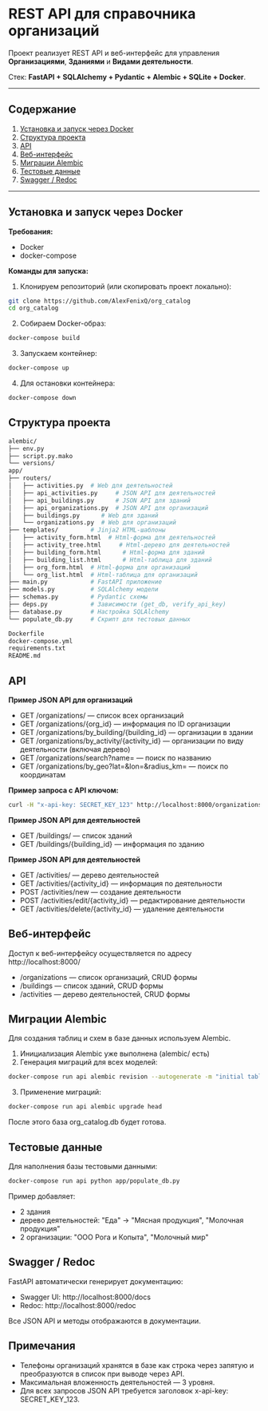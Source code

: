 # REST API для справочника организаций

Проект реализует REST API и веб-интерфейс для управления **Организациями**, **Зданиями** и **Видами деятельности**.

Стек: **FastAPI + SQLAlchemy + Pydantic + Alembic + SQLite + Docker**.

---

## Содержание

1. [Установка и запуск через Docker](#установка-и-запуск-через-docker)
2. [Структура проекта](#структура-проекта)
3. [API](#api)
4. [Веб-интерфейс](#веб-интерфейс)
5. [Миграции Alembic](#миграции-alembic)
6. [Тестовые данные](#тестовые-данные)
7. [Swagger / Redoc](#swagger--redoc)

---

## Установка и запуск через Docker

**Требования:**
- Docker
- docker-compose

**Команды для запуска:**

1. Клонируем репозиторий (или скопировать проект локально):

```bash
git clone https://github.com/AlexFenixQ/org_catalog
cd org_catalog
```

2. Собираем Docker-образ:

```bash
docker-compose build
```

3. Запускаем контейнер:

```bash
docker-compose up
```

4. Для остановки контейнера:

```bash
docker-compose down
```

## Структура проекта

```bash
alembic/
├── env.py
├── script.py.mako
└── versions/
app/
├── routers/
│   ├── activities.py  # Web для деятельностей
│   ├── api_activities.py     # JSON API для деятельностей
│   ├── api_buildings.py      # JSON API для зданий
│   ├── api_organizations.py  # JSON API для организаций
│   ├── buildings.py      # Web для зданий
│   └── organizations.py  # Web для организаций
├── templates/         # Jinja2 HTML-шаблоны
│   ├── activity_form.html  # Html-форма для деятельностей
│   ├── activity_tree.html     # Html-дерево для деятельностей
│   ├── building_form.html      # Html-форма для зданий
│   ├── building_list.html      # Html-таблица для зданий
│   ├── org_form.html  # Html-форма для организаций
│   └── org_list.html  # Html-таблица для организаций
├── main.py            # FastAPI приложение
├── models.py          # SQLAlchemy модели
├── schemas.py         # Pydantic схемы
├── deps.py            # Зависимости (get_db, verify_api_key)
├── database.py        # Настройка SQLAlchemy
└── populate_db.py     # Скрипт для тестовых данных

Dockerfile
docker-compose.yml
requirements.txt
README.md
```

## API

**Пример JSON API для организаций**

- GET /organizations/ — список всех организаций
- GET /organizations/{org_id} — информация по ID организации
- GET /organizations/by_building/{building_id} — организации в здании
- GET /organizations/by_activity/{activity_id} — организации по виду деятельности (включая дерево)
- GET /organizations/search?name= — поиск по названию
- GET /organizations/by_geo?lat=&lon=&radius_km= — поиск по координатам

**Пример запроса с API ключом:**

```bash
curl -H "x-api-key: SECRET_KEY_123" http://localhost:8000/organizations/
```

**Пример JSON API для деятельностей**

- GET /buildings/ — список зданий
- GET /buildings/{building_id} — информация по зданию

**Пример JSON API для деятельностей**

- GET /activities/ — дерево деятельностей
- GET /activities/{activity_id} — информация по деятельности
- POST /activities/new — создание деятельности
- POST /activities/edit/{activity_id} — редактирование деятельности
- GET /activities/delete/{activity_id} — удаление деятельности

## Веб-интерфейс

Доступ к веб-интерфейсу осуществляется по адресу http://localhost:8000/

- /organizations — список организаций, CRUD формы
- /buildings — список зданий, CRUD формы
- /activities — дерево деятельностей, CRUD формы

## Миграции Alembic

Для создания таблиц и схем в базе данных используем Alembic.

1. Инициализация Alembic уже выполнена (alembic/ есть)
2. Генерация миграций для всех моделей:

```bash
docker-compose run api alembic revision --autogenerate -m "initial tables"
```

3. Применение миграций:

```bash
docker-compose run api alembic upgrade head
```

После этого база org_catalog.db будет готова.

## Тестовые данные

Для наполнения базы тестовыми данными:

```bash
docker-compose run api python app/populate_db.py
```

Пример добавляет:

- 2 здания
- дерево деятельностей: "Еда" → "Мясная продукция", "Молочная продукция"
- 2 организации: "ООО Рога и Копыта", "Молочный мир"

## Swagger / Redoc

FastAPI автоматически генерирует документацию:

- Swagger UI: http://localhost:8000/docs
- Redoc: http://localhost:8000/redoc

Все JSON API и методы отображаются в документации.

## Примечания

- Телефоны организаций хранятся в базе как строка через запятую и преобразуются в список при выводе через API.
- Максимальная вложенность деятельностей — 3 уровня.
- Для всех запросов JSON API требуется заголовок x-api-key: SECRET_KEY_123.
